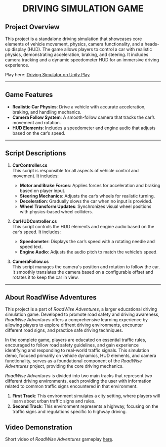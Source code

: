 <h1 align="center">DRIVING SIMULATION GAME</h1>

## Project Overview

This project is a standalone driving simulation that showcases core elements of vehicle movement, physics, camera functionality, and a heads-up display (HUD). The game allows players to control a car with realistic physics, demonstrating acceleration, braking, and steering. It includes camera tracking and a dynamic speedometer HUD for an immersive driving experience.

Play here: [Driving Simulator on Unity Play](https://play.unity.com/en/games/9ad14b50-d56d-46ae-ae4d-5eea644f2288/driving-simulator)

---

## Game Features

- **Realistic Car Physics**: Drive a vehicle with accurate acceleration, braking, and handling mechanics.
- **Camera Follow System**: A smooth-follow camera that tracks the car’s movement and rotation.
- **HUD Elements**: Includes a speedometer and engine audio that adjusts based on the car’s speed.

---

## Script Descriptions


1. **CarController.cs**  
   This script is responsible for all aspects of vehicle control and movement. It includes:
   - **Motor and Brake Forces**: Applies forces for acceleration and braking based on player input.
   - **Steering Mechanics**: Adjusts the car’s wheels for realistic turning.
   - **Deceleration**: Gradually slows the car when no input is provided.
   - **Wheel Transform Updates**: Synchronizes visual wheel positions with physics-based wheel colliders.

2. **CarHUDController.cs**  
   This script controls the HUD elements and engine audio based on the car’s speed. It includes:
   - **Speedometer**: Displays the car’s speed with a rotating needle and speed text.
   - **Engine Audio**: Adjusts the audio pitch to match the vehicle’s speed.
     
3. **CameraFollow.cs**  
   This script manages the camera's position and rotation to follow the car. It smoothly translates the camera based on a configurable offset and rotates it to keep the car in view.
---

## About RoadWise Adventures

This project is a part of *RoadWise Adventures*, a larger educational driving simulation game. Developed to promote road safety and driving awareness, *RoadWise Adventures* offers a comprehensive learning experience by allowing players to explore diffrent driving environments, encounter different road signs, and practice safe driving techniques.

In the complete game, players are educated on essential traffic rules, encouraged to follow road safety guidelines, and gain experience identifying and responding to real-world traffic signals. This simulation demo, focused primarily on vehicle dynamics, HUD elements, and camera functionality, serves as a foundational component of the *RoadWise Adventures* project, providing the core driving mechanics.

*RoadWise Adventures* is divided into two main tracks that represent two different driving environments, each providing the user with information related to common traffic signs encountered in that environment.

1. **First Track**: This environment simulates a city setting, where players will learn about urban traffic signs and rules.
2. **Second Track**: This environment represents a highway, focusing on the traffic signs and regulations specific to highway driving.

## Video Demonstration
Short video of *RoadWise Adventures* gameplay [here](https://drive.google.com/file/d/1ehOVcT6NwC3WCGqtkFxkCFb0wssDco7d/view?usp=drive_link).



